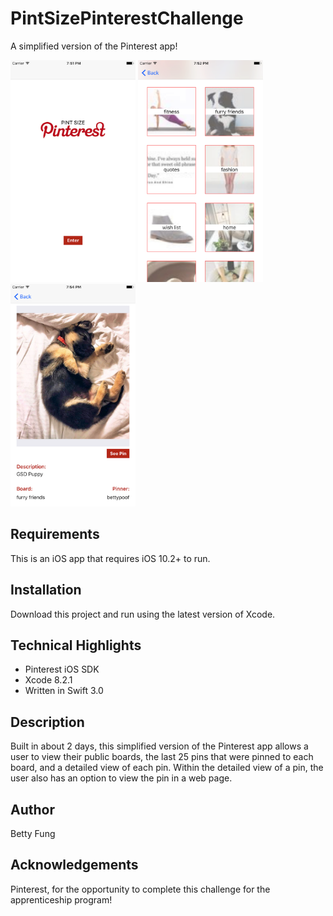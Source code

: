 # PintSizePinterestChallenge
A simplified version of the Pinterest app! 

<img src="https://github.com/bmanjuu/PintSizePinterestChallenge/blob/master/WelcomeScreen.png" width="200">   <img src="https://github.com/bmanjuu/PintSizePinterestChallenge/blob/master/BoardScreen.png" width="200">   <img src="https://github.com/bmanjuu/PintSizePinterestChallenge/blob/master/DetailPinView.png" width="200">

## Requirements
This is an iOS app that requires iOS 10.2+ to run. 

## Installation
Download this project and run using the latest version of Xcode.

## Technical Highlights
* Pinterest iOS SDK 
* Xcode 8.2.1 
* Written in Swift 3.0  

## Description
Built in about 2 days, this simplified version of the Pinterest app allows a user to view their public boards, the last 25 pins that were pinned to each board, and a detailed view of each pin. Within the detailed view of a pin, the user also has an option to view the pin in a web page.

## Author
Betty Fung

## Acknowledgements
Pinterest, for the opportunity to complete this challenge for the apprenticeship program! 
